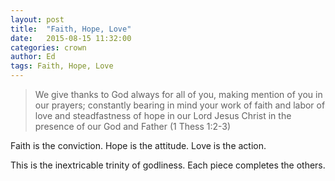 ```yaml
---
layout: post
title:  "Faith, Hope, Love"
date:   2015-08-15 11:32:00
categories: crown
author: Ed
tags: Faith, Hope, Love
---
```


> We give thanks to God always for all of you, making mention of you in our prayers; constantly bearing in mind your work of faith and labor of love and steadfastness of hope in our Lord Jesus Christ in the presence of our God and Father (1 Thess 1:2-3)

Faith is the conviction.
Hope is the attitude.
Love is the action.

This is the inextricable trinity of godliness. Each piece completes the others.  
